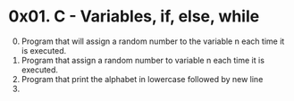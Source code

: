 #  0x01. C - Variables, if, else, while
0. Program that will assign a random number to the variable n each time it is executed.
1. Program that assign a random number to variable n each time it is executed.
2. Program that print the alphabet in lowercase followed by new line
3. 
